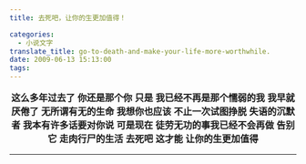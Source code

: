 ```yaml
---
title: 去死吧，让你的生更加值得！

categories:
  - 小说文字
translate_title: go-to-death-and-make-your-life-more-worthwhile.
date: 2009-06-13 15:13:00
tags:
---
```


**这么多年过去了**
**你还是那个你**
**只是**
**我已经不再是那个懦弱的我**
**我早就厌倦了**
**无所谓有无的生命**
**我想你也应该**
**不止一次试图挣脱**
**失语的沉默者**
**我本有许多话要对你说**
**可是现在**
**徒劳无功的事我已经不会再做**
**告别它**
**走肉行尸的生活**
**去死吧**
**这才能**
**让你的生更加值得**

---
<style>
  p{font-family: sans-serif; font-size: 12pt; text-align: center;}
</style>